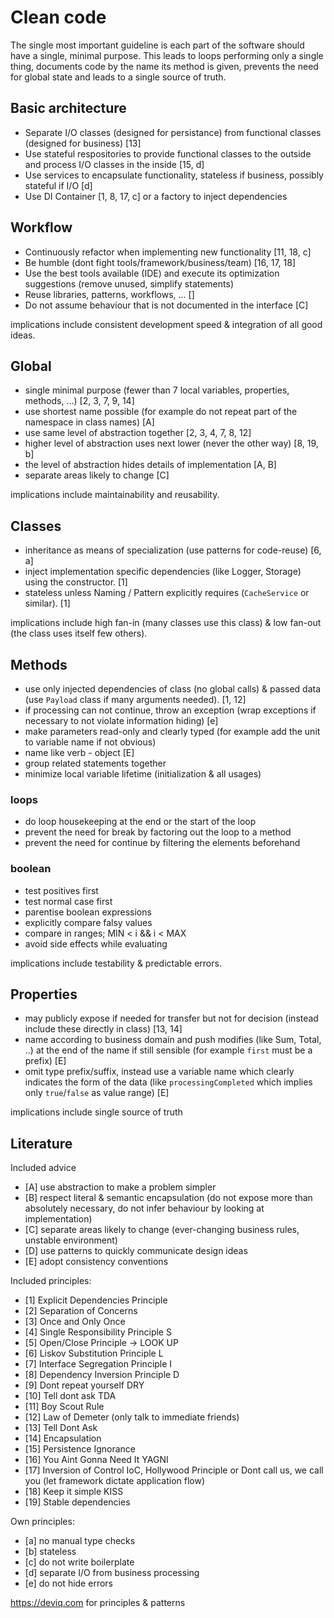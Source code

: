 # Clean code

The single most important guideline is each part of the software should have a single, minimal purpose.
This leads to loops performing only a single thing, documents code by the name its method is given, prevents the need for global state and leads to a single source of truth.

## Basic architecture

- Separate I/O classes (designed for persistance) from functional classes (designed for business) [13]
- Use stateful respositories to provide functional classes to the outside and process I/O classes in the inside [15, d]
- Use services to encapsulate functionality, stateless if business, possibly stateful if I/O [d]
- Use DI Container [1, 8, 17, c] or a factory to inject dependencies

## Workflow

- Continuously refactor when implementing new functionality [11, 18, c]
- Be humble (dont fight tools/framework/business/team) [16, 17, 18]
- Use the best tools available (IDE) and execute its optimization suggestions (remove unused, simplify statements)
- Reuse libraries, patterns, workflows, ... []
- Do not assume behaviour that is not documented in the interface [C]

implications include consistent development speed & integration of all good ideas.

## Global

- single minimal purpose (fewer than 7 local variables, properties, methods, ...) [2, 3, 7, 9, 14]
- use shortest name possible (for example do not repeat part of the namespace in class names) [A]
- use same level of abstraction together [2, 3, 4, 7, 8, 12]
- higher level of abstraction uses next lower (never the other way) [8, 19, b]
- the level of abstraction hides details of implementation [A, B]
- separate areas likely to change [C]

implications include maintainability and reusability.

## Classes

- inheritance as means of specialization (use patterns for code-reuse) [6, a]
- inject implementation specific dependencies (like Logger, Storage) using the constructor. [1]
- stateless unless Naming / Pattern explicitly requires (`CacheService` or similar). [1]

implications include high fan-in (many classes use this class) & low fan-out (the class uses itself few others).

## Methods

- use only injected dependencies of class (no global calls) & passed data (use `Payload` class if many arguments needed). [1, 12]
- if processing can not continue, throw an exception (wrap exceptions if necessary to not violate information hiding) [e]
- make parameters read-only and clearly typed (for example add the unit to variable name if not obvious)
- name like verb - object [E]
- group related statements together
- minimize local variable lifetime (initialization & all usages)

### loops

- do loop housekeeping at the end or the start of the loop
- prevent the need for break by factoring out the loop to a method
- prevent the need for continue by filtering the elements beforehand

### boolean

- test positives first
- test normal case first
- parentise boolean expressions
- explicitly compare falsy values
- compare in ranges; MIN < i && i < MAX
- avoid side effects while evaluating

implications include testability & predictable errors.

## Properties

- may publicly expose if needed for transfer but not for decision (instead include these directly in class) [13, 14]
- name according to business domain and push modifies (like Sum, Total, ..) at the end of the name if still sensible (for example `first` must be a prefix) [E]
- omit type prefix/suffix, instead use a variable name which clearly indicates the form of the data (like `processingCompleted` which implies only `true`/`false` as value range) [E]

implications include single source of truth

## Literature

Included advice
- [A] use abstraction to make a problem simpler
- [B] respect literal & semantic encapsulation (do not expose more than absolutely necessary, do not infer behaviour by looking at implementation)
- [C] separate areas likely to change (ever-changing business rules, unstable environment)
- [D] use patterns to quickly communicate design ideas
- [E] adopt consistency conventions

Included principles:
- [1] Explicit Dependencies Principle
- [2] Separation of Concerns
- [3] Once and Only Once
- [4] Single Responsibility Principle S
- [5] Open/Close Principle -> LOOK UP
- [6] Liskov Substitution Principle L
- [7] Interface Segregation Principle I
- [8] Dependency Inversion Principle D
- [9] Dont repeat yourself DRY
- [10] Tell dont ask TDA
- [11] Boy Scout Rule
- [12] Law of Demeter (only talk to immediate friends)
- [13] Tell Dont Ask
- [14] Encapsulation
- [15] Persistence Ignorance
- [16] You Aint Gonna Need It YAGNI
- [17] Inversion of Control IoC, Hollywood Principle or Dont call us, we call you (let framework dictate application flow)
- [18] Keep it simple KISS
- [19] Stable dependencies

Own principles:
- [a] no manual type checks
- [b] stateless
- [c] do not write boilerplate
- [d] separate I/O from business processing
- [e] do not hide errors

https://deviq.com for principles & patterns